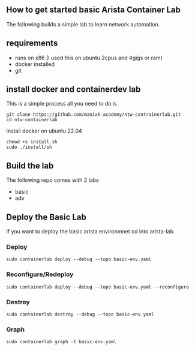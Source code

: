 ## How to get started basic Arista Container Lab

The following builds a simple lab to learn network automation. 


## requirements 
* runs on x86 (I used this on ubuntu 2cpus and 4gigs or ram)
* docker installed
* git 


## install docker and containerdev lab
This is a simple process all you need to do is 

```
git clone https://github.com/maniak-academy/ntw-contrainerlab.git
cd ntw-containerlab
```

Install docker on ubuntu 22.04 

```
chmod +x install.sh
sudo ./install/sh
```

## Build the lab
The following repo comes with 2 labs
* basic
* adv 

## Deploy the Basic Lab
If you want to deploy the basic arista environmnet cd into arista-lab


### Deploy
```
sudo containerlab deploy --debug --topo basic-env.yaml
```

### Reconfigure/Redeploy
```
sudo containerlab deploy --debug --topo basic-env.yaml --reconfigure
```


### Destroy
```
sudo containerlab destroy --debug --topo basic-env.yaml 
```


### Graph
```
sudo containerlab graph -t basic-env.yaml 
```
